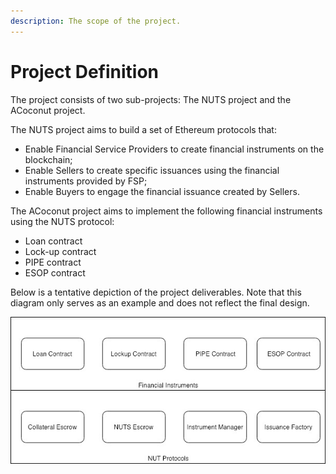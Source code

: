 ```yaml
---
description: The scope of the project.
---
```


# Project Definition

The project consists of two sub-projects: The NUTS project and the ACoconut project.

The NUTS project aims to build a set of Ethereum protocols that:

* Enable Financial Service Providers to create financial instruments on the blockchain;
* Enable Sellers to create specific issuances using the financial instruments provided by FSP;
* Enable Buyers to engage the financial issuance created by Sellers.

The ACoconut project aims to implement the following financial instruments using the NUTS protocol:

* Loan contract
* Lock-up contract
* PIPE contract
* ESOP contract

Below is a tentative depiction of the project deliverables. Note that this diagram only serves as an example and does not reflect the final design.

![](.gitbook/assets/loan-design-diagrams-project-scope.jpg)

